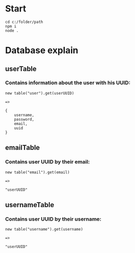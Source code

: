 # Start

```
cd c:/folder/path
npm i
node .
```


# Database explain

## userTable

### Contains information about the user with his UUID:

```
new table("user").get(userUUID)

=>

{
    username,
    password,
    email,
    uuid
}
```

## emailTable

### Contains user UUID by their email:

```
new table("email").get(email)

=>

"userUUID"
```

## usernameTable

### Contains user UUID by their username:

```
new table("username").get(username)

=>

"userUUID"
```
